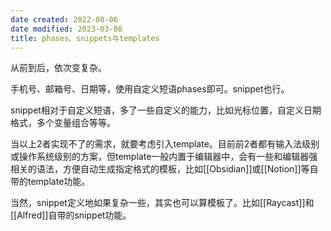 ```yaml
---
date created: 2022-08-06
date modified: 2023-03-08
title: phases、snippets与templates
---
```


从前到后，依次变复杂。

手机号、邮箱号、日期等，使用自定义短语phases即可。snippet也行。

snippet相对于自定义短语，多了一些自定义的能力，比如光标位置，自定义日期格式，多个变量组合等等。

当以上2者实现不了的需求，就要考虑引入template。目前前2者都有输入法级别或操作系统级别的方案，但template一般内置于编辑器中，会有一些和编辑器强相关的语法，方便自动生成指定格式的模板，比如[[Obsidian]]或[[Notion]]等自带的template功能。

当然，snippet定义地如果复杂一些，其实也可以算模板了。比如[[Raycast]]和[[Alfred]]自带的snippet功能。
